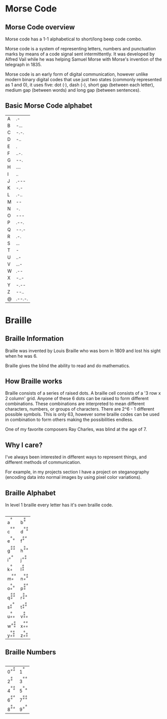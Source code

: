 # Morse Code

## Morse Code overview

Morse code has a 1-1 alphabetical to short/long beep code combo.

Morse code is a system of representing letters, numbers and punctuation marks by means of a code signal sent intermittently. It was developed by Alfred Vail while he was helping Samuel Morse with Morse's invention of the telegraph in 1835.

Morse code is an early form of digital communication, however unlike modern binary digital codes that use just two states (commonly represented as 1 and 0), it uses five: dot (·), dash (-), short gap (between each letter), medium gap (between words) and long gap (between sentences).

## Basic Morse Code alphabet

<table id="MorseCodeTable">
<tbody><tr>
<td>A</td>
<td>.-</td>

</tr>
<tr>
<td>B</td>
<td>-...</td>
</tr>
<tr>
<td>C</td>

<td>-.-.</td>
</tr>
<tr>
<td>D</td>
<td>-..</td>
</tr>
<tr>

<td>E</td>
<td>.</td>
</tr>
<tr>
<td>F</td>
<td>..-.</td>
</tr>

<tr>
<td>G</td>
<td>--.</td>
</tr>
<tr>
<td>H</td>
<td>....</td>

</tr>
<tr>
<td>I</td>
<td>..</td>
</tr>
<tr>
<td>J</td>

<td>.---</td>
</tr>
<tr>
<td>K</td>
<td>-.-</td>
</tr>
<tr>

<td>L</td>
<td>.-..</td>
</tr>
<tr>
<td>M</td>
<td>--</td>
</tr>

<tr>
<td>N</td>
<td>-.</td>
</tr>
<tr>
<td>O</td>
<td>---</td>

</tr>
<tr>
<td>P</td>
<td>.--.</td>
</tr>
<tr>
<td>Q</td>

<td>--.-</td>
</tr>
<tr>
<td>R</td>
<td>.-.</td>
</tr>
<tr>

<td>S</td>
<td>...</td>
</tr>
<tr>
<td>T</td>
<td>-</td>
</tr>

<tr>
<td>U</td>
<td>..-</td>
</tr>
<tr>
<td>V</td>
<td>...-</td>

</tr>
<tr>
<td>W</td>
<td>.--</td>
</tr>
<tr>
<td>X</td>
<td>-..-</td>
</tr>
<tr>
<td>Y</td>
<td>-.--</td>
</tr>
<tr>

<td>Z</td>
<td>--..</td>
</tr>
<tr>
<td>@</td>
<td>.--.-.</td>
</tr>

</tbody></table>


# Braille

## Braille Information

Braille was invented by Louis Braille who was born in 1809 and lost his sight when he was 6.

Braille gives the blind the ability to read and do mathematics.

## How Braille works

Braille consists of a series of raised dots. A braille cell consists of a '3 row x 2 column' grid. Anyone of these 6 dots can be raised to form different combinations. These combinations are interpreted to mean different characters, numbers, or groups of characters. There are 2^6 - 1 different possible symbols. This is only 63, however some braille codes can be used in combination to form others making the possibilities endless.

One of my favorite composers Ray Charles, was blind at the age of 7.

## Why I care?

I've always been interested in different ways to represent things, and different methods of communication.

For example, in my projects section I have a project on steganography (encoding data into normal images by using pixel color variations).

## Braille Alphabet

In level 1 braille every letter has it's own braille code.

<table id="Braille-Alphabet" width="100%" align="left" valign="top" style="padding-bottom:15px;">

<tbody><tr>
  <td>a<img src="/static/img/braille/a.gif"></td>
  <td>b<img src="/static/img/braille/b.gif"></td>
</tr>
<tr>
  <td>c<img src="/static/img/braille/c.gif"></td>
  <td>d<img src="/static/img/braille/d.gif"></td>

</tr>
<tr>
  <td>e<img src="/static/img/braille/e.gif"></td>
  <td>f<img src="/static/img/braille/f.gif"></td>
</tr>
<tr>
  <td>g<img src="/static/img/braille/g.gif"></td>
  <td>h<img src="/static/img/braille/h.gif"></td>
</tr>
<tr>
  <td>i<img src="/static/img/braille/i.gif"></td>
  <td>j<img src="/static/img/braille/j.gif"></td>
</tr>
<tr>
  <td>k<img src="/static/img/braille/k.gif"></td>
  <td>l<img src="/static/img/braille/l.gif"></td>
</tr>
<tr>
  <td>m<img src="/static/img/braille/m.gif"></td>
  <td>n<img src="/static/img/braille/n.gif"></td>
</tr>
<tr>
  <td>o<img src="/static/img/braille/o.gif"></td>
  <td>p<img src="/static/img/braille/p.gif"></td>
</tr>
<tr>
  <td>q<img src="/static/img/braille/q.gif"></td>
  <td>r<img src="/static/img/braille/r.gif"></td>
</tr>
<tr>
  <td>s<img src="/static/img/braille/s.gif"></td>
  <td>t<img src="/static/img/braille/t.gif"></td>
</tr>
<tr>
  <td>u<img src="/static/img/braille/u.gif"></td>
  <td>v<img src="/static/img/braille/v.gif"></td>
</tr>
<tr>
  <td>w<img src="/static/img/braille/w.gif"></td>
  <td>x<img src="/static/img/braille/x.gif"></td>
</tr>
<tr>
  <td>y<img src="/static/img/braille/y.gif"></td>
  <td>z<img src="/static/img/braille/z.gif"></td>
</tr>
</tbody></table>

## Braille Numbers

<table id="Braille-Numbers" width="100%" align="left" valign="top" style="padding-bottom:15px;">
<tbody><tr>
  <td>0<img src="/static/img/braille/0.gif"></td>
  <td>1<img src="/static/img/braille/1.gif"></td>
</tr>
<tr>
  <td>2<img src="/static/img/braille/2.gif"></td>
  <td>3<img src="/static/img/braille/3.gif"></td>
</tr>
<tr>
  <td>4<img src="/static/img/braille/4.gif"></td>
  <td>5<img src="/static/img/braille/5.gif"></td>
</tr>
<tr>
  <td>6<img src="/static/img/braille/6.gif"></td>
  <td>7<img src="/static/img/braille/7.gif"></td>
</tr>
<tr>
  <td>8<img src="/static/img/braille/8.gif"></td>
  <td>9<img src="/static/img/braille/9.gif"></td>
</tr>
</tbody></table>

